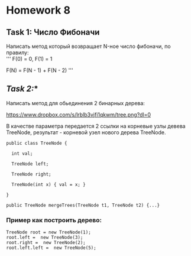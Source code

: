 # Homework 8

## **Task 1:** Число Фибоначи

Написать метод который возвращает N-ное число фибоначи, по правилу:  
'''
F(0) = 0, F(1) = 1

F(N) = F(N - 1) + F(N - 2)
'''
## **Task 2*:** 
Написать метод для обьединения 2 бинарных дерева:  

https://www.dropbox.com/s/lrblb3vjfi1qkwm/tree.png?dl=0

В качестве параметра передается 2 ссылки на корневые узлы девева TreeNode, результат - корневой узел нового дерева TreeNode.
```
public class TreeNode {

  int val;

  TreeNode left;

  TreeNode right;

  TreeNode(int x) { val = x; }

}

public TreeNode mergeTrees(TreeNode t1, TreeNode t2) {...}
```
### **Пример как построить дерево:**
```
TreeNode root = new TreeNode(1);
root.left =  new TreeNode(3);
root.right =  new TreeNode(2);
root.left.left =  new TreeNode(5);
```
